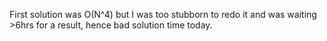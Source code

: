 First solution was O(N^4) but I was too stubborn to redo it and was waiting >6hrs for a result, hence bad solution time today.
